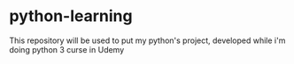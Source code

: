 # python-learning
This repository will be used to put my python's project, developed while i'm doing python 3 curse in Udemy
